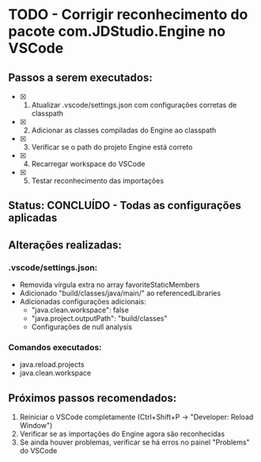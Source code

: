 # TODO - Corrigir reconhecimento do pacote com.JDStudio.Engine no VSCode

## Passos a serem executados:

- [x] 1. Atualizar .vscode/settings.json com configurações corretas de classpath
- [x] 2. Adicionar as classes compiladas do Engine ao classpath
- [x] 3. Verificar se o path do projeto Engine está correto
- [x] 4. Recarregar workspace do VSCode
- [x] 5. Testar reconhecimento das importações

## Status: CONCLUÍDO - Todas as configurações aplicadas

## Alterações realizadas:

### .vscode/settings.json:
- Removida vírgula extra no array favoriteStaticMembers
- Adicionado "build/classes/java/main/" ao referencedLibraries
- Adicionadas configurações adicionais:
  - "java.clean.workspace": false
  - "java.project.outputPath": "build/classes"
  - Configurações de null analysis

### Comandos executados:
- java.reload.projects
- java.clean.workspace

## Próximos passos recomendados:
1. Reiniciar o VSCode completamente (Ctrl+Shift+P -> "Developer: Reload Window")
2. Verificar se as importações do Engine agora são reconhecidas
3. Se ainda houver problemas, verificar se há erros no painel "Problems" do VSCode
